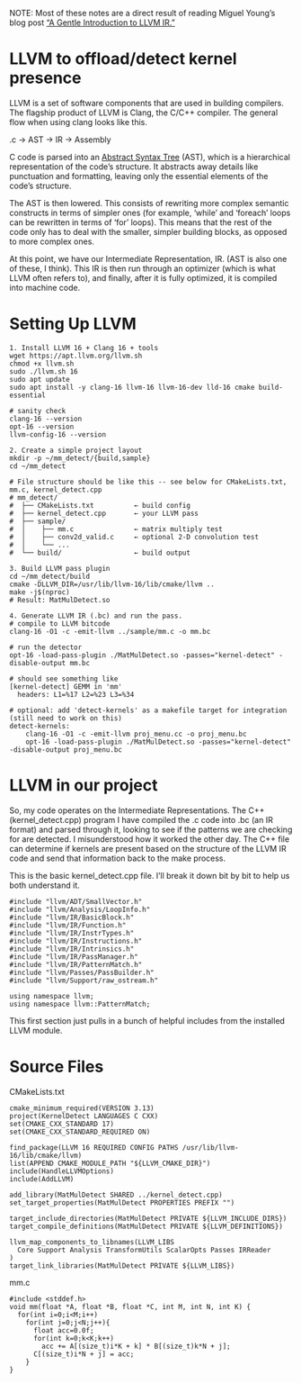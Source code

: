 NOTE: Most of these notes are a direct result of reading Miguel Young’s blog post [“A Gentle Introduction to LLVM IR.”](https://mcyoung.xyz/2023/08/01/llvm-ir/)

# LLVM to offload/detect kernel presence

LLVM is a set of software components that are used in building compilers. The flagship product of LLVM is Clang, the C/C++ compiler. The general flow when using clang looks like this. 

.c → AST → IR → Assembly

C code is parsed into an [Abstract Syntax Tree](https://www.lenovo.com/us/en/glossary/ast/?orgRef=https%253A%252F%252Fwww.google.com%252F) (AST), which is a hierarchical representation of the code’s structure. It abstracts away details like punctuation and formatting, leaving only the essential elements of the code’s structure. 

The AST is then lowered. This consists of rewriting more complex semantic constructs in terms of simpler ones (for example, ‘while’ and ‘foreach’ loops can be rewritten in terms of ‘for’ loops). This means that the rest of the code only has to deal with the smaller, simpler building blocks, as opposed to more complex ones.

At this point, we have our Intermediate Representation, IR. (AST is also one of these, I think). This IR is then run through an optimizer (which is what LLVM often refers to), and finally, after it is fully optimized, it is compiled into machine code.

# Setting Up LLVM

```
1. Install LLVM 16 + Clang 16 + tools
wget https://apt.llvm.org/llvm.sh
chmod +x llvm.sh
sudo ./llvm.sh 16
sudo apt update
sudo apt install -y clang-16 llvm-16 llvm-16-dev lld-16 cmake build-essential

# sanity check
clang-16 --version
opt-16 --version
llvm-config-16 --version

2. Create a simple project layout
mkdir -p ~/mm_detect/{build,sample}
cd ~/mm_detect

# File structure should be like this -- see below for CMakeLists.txt, mm.c, kernel_detect.cpp
# mm_detect/
#  ├── CMakeLists.txt          ← build config
#  ├── kernel_detect.cpp       ← your LLVM pass
#  ├── sample/
#  │    ├── mm.c               ← matrix multiply test
#  │    ├── conv2d_valid.c     ← optional 2-D convolution test
#  │    └── ...
#  └── build/                  ← build output

3. Build LLVM pass plugin
cd ~/mm_detect/build
cmake -DLLVM_DIR=/usr/lib/llvm-16/lib/cmake/llvm ..
make -j$(nproc)
# Result: MatMulDetect.so

4. Generate LLVM IR (.bc) and run the pass.
# compile to LLVM bitcode
clang-16 -O1 -c -emit-llvm ../sample/mm.c -o mm.bc

# run the detector
opt-16 -load-pass-plugin ./MatMulDetect.so -passes="kernel-detect" -disable-output mm.bc

# should see something like
[kernel-detect] GEMM in 'mm'
  headers: L1=%17 L2=%23 L3=%34

# optional: add 'detect-kernels' as a makefile target for integration (still need to work on this)
detect-kernels:
	clang-16 -O1 -c -emit-llvm proj_menu.cc -o proj_menu.bc
	opt-16 -load-pass-plugin ./MatMulDetect.so -passes="kernel-detect" -disable-output proj_menu.bc
```

# LLVM in our project

So, my code operates on the Intermediate Representations. The C++ (kernel_detect.cpp) program I have compiled the .c code into .bc (an IR format) and parsed through it, looking to see if the patterns we are checking for are detected. I misunderstood how it worked the other day. The C++ file can determine if kernels are present based on the structure of the LLVM IR code and send that information back to the make process. 

This is the basic kernel_detect.cpp file. I’ll break it down bit by bit to help us both understand it. 
```
#include "llvm/ADT/SmallVector.h"
#include "llvm/Analysis/LoopInfo.h"
#include "llvm/IR/BasicBlock.h"
#include "llvm/IR/Function.h"
#include "llvm/IR/InstrTypes.h"
#include "llvm/IR/Instructions.h"
#include "llvm/IR/Intrinsics.h"
#include "llvm/IR/PassManager.h"
#include "llvm/IR/PatternMatch.h"
#include "llvm/Passes/PassBuilder.h"
#include "llvm/Support/raw_ostream.h"

using namespace llvm;
using namespace llvm::PatternMatch;
```
This first section just pulls in a bunch of helpful includes from the installed LLVM module. 

# Source Files

CMakeLists.txt
```
cmake_minimum_required(VERSION 3.13)
project(KernelDetect LANGUAGES C CXX)
set(CMAKE_CXX_STANDARD 17)
set(CMAKE_CXX_STANDARD_REQUIRED ON)

find_package(LLVM 16 REQUIRED CONFIG PATHS /usr/lib/llvm-16/lib/cmake/llvm)
list(APPEND CMAKE_MODULE_PATH "${LLVM_CMAKE_DIR}")
include(HandleLLVMOptions)
include(AddLLVM)

add_library(MatMulDetect SHARED ../kernel_detect.cpp)
set_target_properties(MatMulDetect PROPERTIES PREFIX "")

target_include_directories(MatMulDetect PRIVATE ${LLVM_INCLUDE_DIRS})
target_compile_definitions(MatMulDetect PRIVATE ${LLVM_DEFINITIONS})

llvm_map_components_to_libnames(LLVM_LIBS
  Core Support Analysis TransformUtils ScalarOpts Passes IRReader
)
target_link_libraries(MatMulDetect PRIVATE ${LLVM_LIBS})
```

mm.c 
```
#include <stddef.h>
void mm(float *A, float *B, float *C, int M, int N, int K) {
  for(int i=0;i<M;i++)
    for(int j=0;j<N;j++){
      float acc=0.0f;
      for(int k=0;k<K;k++)
        acc += A[(size_t)i*K + k] * B[(size_t)k*N + j];
      C[(size_t)i*N + j] = acc;
    }
}
```
